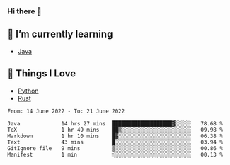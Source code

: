### Hi there 👋
<!-- ## About Me -->

## 🌱 I’m currently learning
- [Java](https://www.java.com/)

## 🥰 Things I Love
- [Python](https://www.python.org/) 
- [Rust](https://www.rust-lang.org/)

<!--START_SECTION:waka-->

```text
From: 14 June 2022 - To: 21 June 2022

Java             14 hrs 27 mins  ███████████████████▓░░░░░   78.68 %
TeX              1 hr 49 mins    ██▒░░░░░░░░░░░░░░░░░░░░░░   09.98 %
Markdown         1 hr 10 mins    █▓░░░░░░░░░░░░░░░░░░░░░░░   06.38 %
Text             43 mins         █░░░░░░░░░░░░░░░░░░░░░░░░   03.94 %
GitIgnore file   9 mins          ▒░░░░░░░░░░░░░░░░░░░░░░░░   00.86 %
Manifest         1 min           ░░░░░░░░░░░░░░░░░░░░░░░░░   00.13 %
```

<!--END_SECTION:waka-->

<!--
**CharlesC03/CharlesC03** is a ✨ _special_ ✨ repository because its `README.md` (this file) appears on your GitHub profile.

Here are some ideas to get you started:

- 🔭 I’m currently working on ...
- 🌱 I’m currently learning ...
- 👯 I’m looking to collaborate on ...
- 🤔 I’m looking for help with ...
- 💬 Ask me about ...
- 📫 How to reach me: ...
- 😄 Pronouns: ...
- ⚡ Fun fact: ...
-->

